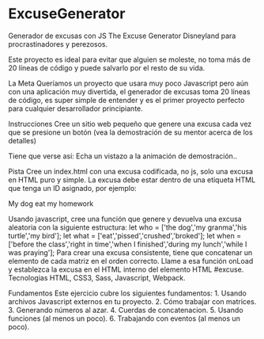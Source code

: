 # ExcuseGenerator
Generador de excusas con JS
The Excuse Generator
Disneyland para procrastinadores y perezosos.

Este proyecto es ideal para evitar que alguien se moleste, no toma más de 20 líneas de código y puede salvarlo por el resto de su vida.

La Meta
Queríamos un proyecto que usara muy poco Javascript pero aún con una aplicación muy divertida, el generador de excusas toma 20 líneas de código, es super simple de entender y es el primer proyecto perfecto para cualquier desarrollador principiante.

Instrucciones
Cree un sitio web pequeño que genere una excusa cada vez que se presione un botón (vea la demostración de su mentor acerca de los detalles)

Tiene que verse así: Echa un vistazo a la animación de demostración..

Pista
Cree un index.html con una excusa codificada, no js, solo una excusa en HTML puro y simple.
La excusa debe estar dentro de una etiqueta HTML que tenga un ID asignado, por ejemplo:
  <p id="excuse">My dog eat my homework</p>
Usando javascript, cree una función que genere y devuelva una excusa aleatoria con la siguiente estructura:
let who = ['the dog','my granma','his turtle','my bird'];
let what = ['eat','pissed','crushed','broked'];
let when = ['before the class','right in time','when I finished','during my lunch','while I was praying'];
Para crear una excusa consistente, tiene que concatenar un elemento de cada matriz en el orden correcto.
Llame a esa función onLoad y establezca la excusa en el HTML interno del elemento HTML #excuse.
Tecnologias
HTML, CSS3, Sass, Javascript, Webpack.

Fundamentos
Este ejercicio cubre los siguientes fundamentos: 1. Usando archivos Javascript externos en tu proyecto. 2. Cómo trabajar con matrices. 3. Generando números al azar. 4. Cuerdas de concatenacion. 5. Usando funciones (al menos un poco). 6. Trabajando con eventos (al menos un poco).
